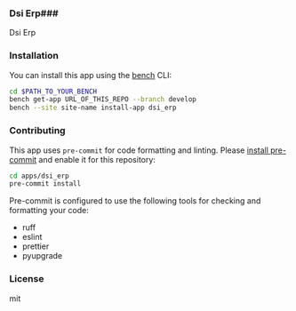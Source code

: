 ### Dsi Erp###

Dsi Erp

### Installation

You can install this app using the [bench](https://github.com/frappe/bench) CLI:

```bash
cd $PATH_TO_YOUR_BENCH
bench get-app URL_OF_THIS_REPO --branch develop
bench --site site-name install-app dsi_erp
```

### Contributing

This app uses `pre-commit` for code formatting and linting. Please [install pre-commit](https://pre-commit.com/#installation) and enable it for this repository:

```bash
cd apps/dsi_erp
pre-commit install
```

Pre-commit is configured to use the following tools for checking and formatting your code:

- ruff
- eslint
- prettier
- pyupgrade

### License

mit
